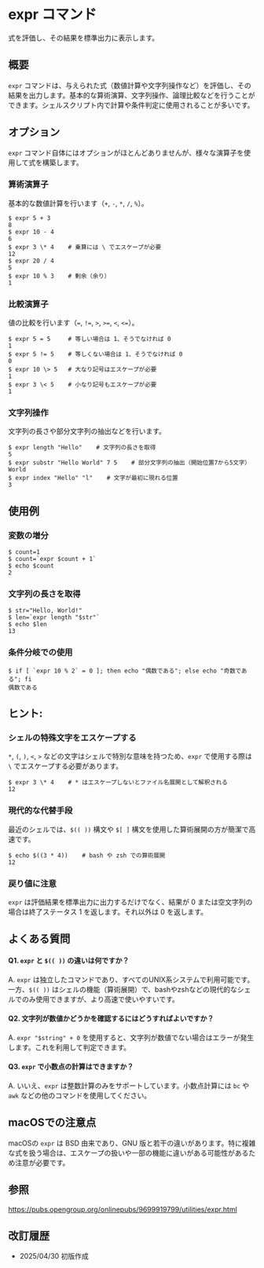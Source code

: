# expr コマンド

式を評価し、その結果を標準出力に表示します。

## 概要

`expr` コマンドは、与えられた式（数値計算や文字列操作など）を評価し、その結果を出力します。基本的な算術演算、文字列操作、論理比較などを行うことができます。シェルスクリプト内で計算や条件判定に使用されることが多いです。

## オプション

`expr` コマンド自体にはオプションがほとんどありませんが、様々な演算子を使用して式を構築します。

### **算術演算子**

基本的な数値計算を行います（`+`, `-`, `*`, `/`, `%`）。

```console
$ expr 5 + 3
8
$ expr 10 - 4
6
$ expr 3 \* 4    # 乗算には \ でエスケープが必要
12
$ expr 20 / 4
5
$ expr 10 % 3    # 剰余（余り）
1
```

### **比較演算子**

値の比較を行います（`=`, `!=`, `>`, `>=`, `<`, `<=`）。

```console
$ expr 5 = 5     # 等しい場合は 1、そうでなければ 0
1
$ expr 5 != 5    # 等しくない場合は 1、そうでなければ 0
0
$ expr 10 \> 5   # 大なり記号はエスケープが必要
1
$ expr 3 \< 5    # 小なり記号もエスケープが必要
1
```

### **文字列操作**

文字列の長さや部分文字列の抽出などを行います。

```console
$ expr length "Hello"    # 文字列の長さを取得
5
$ expr substr "Hello World" 7 5    # 部分文字列の抽出（開始位置7から5文字）
World
$ expr index "Hello" "l"    # 文字が最初に現れる位置
3
```

## 使用例

### 変数の増分

```console
$ count=1
$ count=`expr $count + 1`
$ echo $count
2
```

### 文字列の長さを取得

```console
$ str="Hello, World!"
$ len=`expr length "$str"`
$ echo $len
13
```

### 条件分岐での使用

```console
$ if [ `expr 10 % 2` = 0 ]; then echo "偶数である"; else echo "奇数である"; fi
偶数である
```

## ヒント:

### シェルの特殊文字をエスケープする

`*`, `(`, `)`, `<`, `>` などの文字はシェルで特別な意味を持つため、`expr` で使用する際は `\` でエスケープする必要があります。

```console
$ expr 3 \* 4    # * はエスケープしないとファイル名展開として解釈される
12
```

### 現代的な代替手段

最近のシェルでは、`$(( ))` 構文や `$[ ]` 構文を使用した算術展開の方が簡潔で高速です。

```console
$ echo $((3 * 4))    # bash や zsh での算術展開
12
```

### 戻り値に注意

`expr` は評価結果を標準出力に出力するだけでなく、結果が 0 または空文字列の場合は終了ステータス 1 を返します。それ以外は 0 を返します。

## よくある質問

#### Q1. `expr` と `$(( ))` の違いは何ですか？
A. `expr` は独立したコマンドであり、すべてのUNIX系システムで利用可能です。一方、`$(( ))` はシェルの機能（算術展開）で、bashやzshなどの現代的なシェルでのみ使用できますが、より高速で使いやすいです。

#### Q2. 文字列が数値かどうかを確認するにはどうすればよいですか？
A. `expr "$string" + 0` を使用すると、文字列が数値でない場合はエラーが発生します。これを利用して判定できます。

#### Q3. `expr` で小数点の計算はできますか？
A. いいえ、`expr` は整数計算のみをサポートしています。小数点計算には `bc` や `awk` などの他のコマンドを使用してください。

## macOSでの注意点

macOSの `expr` は BSD 由来であり、GNU 版と若干の違いがあります。特に複雑な式を扱う場合は、エスケープの扱いや一部の機能に違いがある可能性があるため注意が必要です。

## 参照

https://pubs.opengroup.org/onlinepubs/9699919799/utilities/expr.html

## 改訂履歴

- 2025/04/30 初版作成